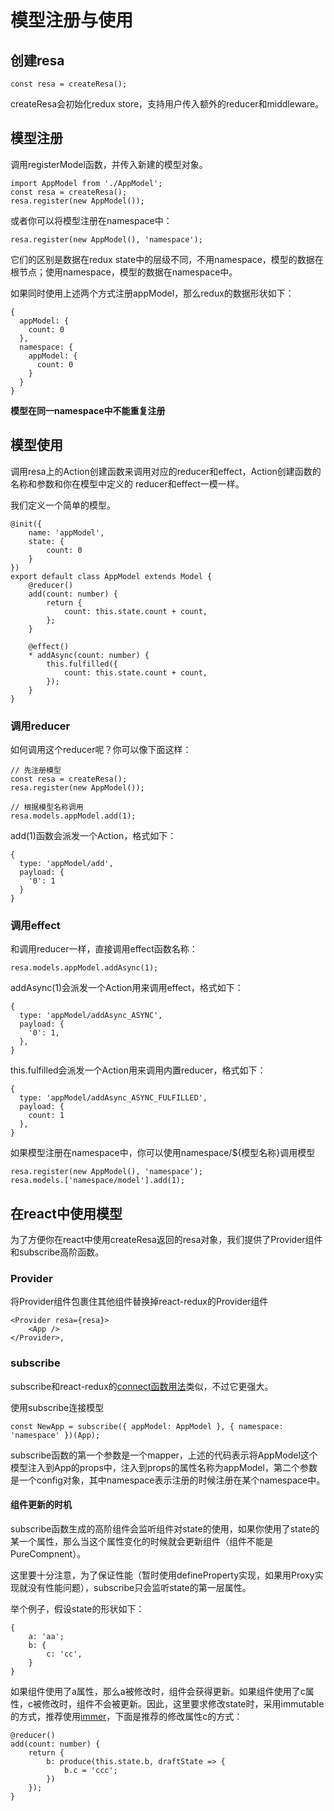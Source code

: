 # 模型注册与使用

## 创建resa
```
const resa = createResa();
```
createResa会初始化redux store，支持用户传入额外的reducer和middleware。

## 模型注册
调用registerModel函数，并传入新建的模型对象。
```
import AppModel from './AppModel';
const resa = createResa();
resa.register(new AppModel());
```

或者你可以将模型注册在namespace中：
```
resa.register(new AppModel(), 'namespace');
```

它们的区别是数据在redux state中的层级不同，不用namespace，模型的数据在根节点；使用namespace，模型的数据在namespace中。

如果同时使用上述两个方式注册appModel，那么redux的数据形状如下：
```
{
  appModel: {
    count: 0
  },
  namespace: {
    appModel: {
      count: 0
    }
  }
}
```

**模型在同一namespace中不能重复注册**

## 模型使用
调用resa上的Action创建函数来调用对应的reducer和effect，Action创建函数的名称和参数和你在模型中定义的
reducer和effect一模一样。

我们定义一个简单的模型。
```
@init({
    name: 'appModel',
    state: {
        count: 0
    }
})
export default class AppModel extends Model {
    @reducer()
    add(count: number) {
        return {
            count: this.state.count + count,
        };
    }

    @effect()
    * addAsync(count: number) {
        this.fulfilled({
            count: this.state.count + count,
        });
    }
}
```

### 调用reducer
如何调用这个reducer呢？你可以像下面这样：
```
// 先注册模型
const resa = createResa();
resa.register(new AppModel());

// 根据模型名称调用
resa.models.appModel.add(1);
```
add(1)函数会派发一个Action，格式如下：
```
{
  type: 'appModel/add',
  payload: {
    '0': 1
  }
}
```

### 调用effect
和调用reducer一样，直接调用effect函数名称：
```
resa.models.appModel.addAsync(1);
```
addAsync(1)会派发一个Action用来调用effect，格式如下：
```
{
  type: 'appModel/addAsync_ASYNC',
  payload: {
    '0': 1,
  },
}
```
this.fulfilled会派发一个Action用来调用内置reducer，格式如下：
```
{
  type: 'appModel/addAsync_ASYNC_FULFILLED',
  payload: {
    count: 1
  },
}
```


如果模型注册在namespace中，你可以使用namespace/${模型名称}调用模型
```
resa.register(new AppModel(), 'namespace');
resa.models.['namespace/model'].add(1);
```

## 在react中使用模型
为了方便你在react中使用createResa返回的resa对象，我们提供了Provider组件和subscribe高阶函数。

### Provider
将Provider组件包裹住其他组件替换掉react-redux的Provider组件
```
<Provider resa={resa}>
    <App />
</Provider>,
```

### subscribe
subscribe和react-redux的[connect函数用法](https://github.com/reactjs/react-redux/blob/master/docs/api.md#connectmapstatetoprops-mapdispatchtoprops-mergeprops-options)类似，不过它更强大。

使用subscribe连接模型
```
const NewApp = subscribe({ appModel: AppModel }, { namespace: 'namespace' })(App);
```

subscribe函数的第一个参数是一个mapper，上述的代码表示将AppModel这个模型注入到App的props中，注入到props的属性名称为appModel，第二个参数是一个config对象，其中namespace表示注册的时候注册在某个namespace中。

#### 组件更新的时机
subscribe函数生成的高阶组件会监听组件对state的使用，如果你使用了state的某一个属性，那么当这个属性变化的时候就会更新组件（组件不能是PureCompnent）。

这里要十分注意，为了保证性能（暂时使用defineProperty实现，如果用Proxy实现就没有性能问题），subscribe只会监听state的第一层属性。

举个例子，假设state的形状如下：
```
{
    a: 'aa';
    b: {
        c: 'cc',
    }
}
```
如果组件使用了a属性，那么a被修改时，组件会获得更新。如果组件使用了c属性，c被修改时，组件不会被更新。因此，这里要求修改state时，采用immutable的方式，推荐使用[immer](https://github.com/mweststrate/immer)，下面是推荐的修改属性c的方式：
```
@reducer()
add(count: number) {
    return {
        b: produce(this.state.b, draftState => {
            b.c = 'ccc';
        })
    });
}
```
